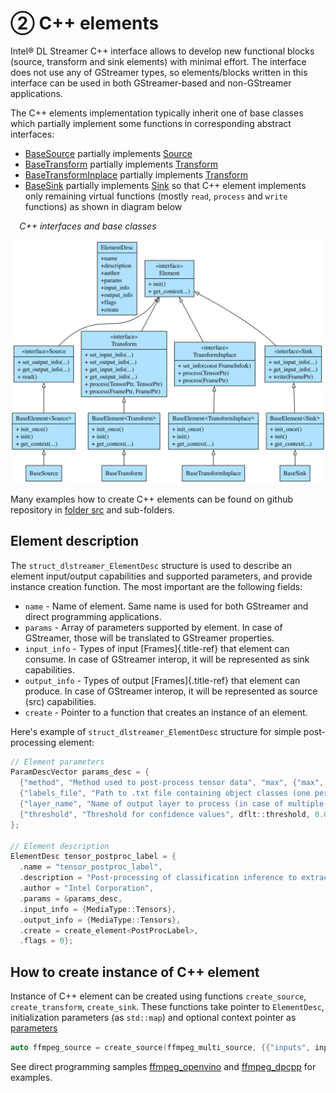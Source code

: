 # ② C++ elements

Intel® DL Streamer C++ interface allows to develop new functional blocks
(source, transform and sink elements) with minimal effort. The interface
does not use any of GStreamer types, so elements/blocks written in this
interface can be used in both GStreamer-based and non-GStreamer
applications.

The C++ elements implementation typically inherit one of base classes
which partially implement some functions in corresponding abstract
interfaces:

- [BaseSource](./api_ref/class_dlstreamer_BaseSource.html) partially implements
  [Source](./api_ref/class_dlstreamer_Source.html)
- [BaseTransform](./api_ref/class_dlstreamer_BaseTransform.html) partially implements
  [Transform](./api_ref/class_dlstreamer_Transform.html)
- [BaseTransformInplace](./api_ref/class_dlstreamer_BaseTransformInplace.html) partially implements
  [Transform](./api_ref/class_dlstreamer_Transform.html)
- [BaseSink](./api_ref/class_dlstreamer_BaseSink.html) partially implements
  [Sink](./api_ref/class_dlstreamer_Sink.html) so that C++ element implements only remaining virtual functions (mostly `read`, `process` and `write` functions) as shown in diagram below

⠀
*C++ interfaces and base classes*

![c++-interfaces-and-base-classes](../_images/c++-interfaces-and-base-classes.svg)

Many examples how to create C++ elements can be found on github
repository in [folder
src](https://github.com/open-edge-platform/edge-ai-libraries/tree/release-1.2.0/libraries/dl-streamer/src)
and sub-folders.

## Element description

The
`struct_dlstreamer_ElementDesc` structure is used to describe an element input/output
capabilities and supported parameters, and provide instance creation
function. The most important are the following fields:

- `name` - Name of element. Same name is used for both GStreamer and
  direct programming applications.
- `params` - Array of parameters supported by element. In case of
  GStreamer, those will be translated to GStreamer properties.
- `input_info` - Types of input [Frames]{.title-ref} that element
  can consume. In case of GStreamer interop, it will be represented as
  sink capabilities.
- `output_info` - Types of output [Frames]{.title-ref} that element
  can produce. In case of GStreamer interop, it will be represented as
  source (src) capabilities.
- `create` - Pointer to a function that creates an instance of an
  element.

Here's example of
`struct_dlstreamer_ElementDesc` structure for simple post-processing element:

```cpp
// Element parameters
ParamDescVector params_desc = {
  {"method", "Method used to post-process tensor data", "max", {"max", "softmax", "compound", "index"}},
  {"labels_file", "Path to .txt file containing object classes (one per line)", std::string()},
  {"layer_name", "Name of output layer to process (in case of multiple output tensors)", std::string()},
  {"threshold", "Threshold for confidence values", dflt::threshold, 0.0, 1.0},
};

// Element description
ElementDesc tensor_postproc_label = {
  .name = "tensor_postproc_label",
  .description = "Post-processing of classification inference to extract object classes",
  .author = "Intel Corporation",
  .params = &params_desc,
  .input_info = {MediaType::Tensors},
  .output_info = {MediaType::Tensors},
  .create = create_element<PostProcLabel>,
  .flags = 0};
```

## How to create instance of C++ element

Instance of C++ element can be created using functions `create_source`,
`create_transform`, `create_sink`. These functions take pointer to
`ElementDesc`, initialization parameters (as `std::map`) and optional
context pointer as
[parameters](./api_ref/namespace_dlstreamer.md)

```cpp
auto ffmpeg_source = create_source(ffmpeg_multi_source, {{"inputs", inputs}}, ffmpeg_ctx);
```

See direct programming samples
[ffmpeg_openvino](https://github.com/open-edge-platform/edge-ai-libraries/tree/release-1.2.0/libraries/dl-streamer/samples/ffmpeg_openvino)
and
[ffmpeg_dpcpp](https://github.com/open-edge-platform/edge-ai-libraries/tree/release-1.2.0/libraries/dl-streamer/samples/ffmpeg_dpcpp)
for examples.
